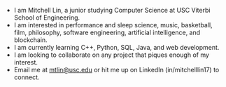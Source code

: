 - I am Mitchell Lin, a junior studying Computer Science at USC Viterbi School of Engineering. 
- I am interested in performance and sleep science, music, basketball, film, philosophy, software engineering, artificial intelligence, and blockchain.
- I am currently learning C++, Python, SQL, Java, and web development.
- I am looking to collaborate on any project that piques enough of my interest.
- Email me at mtlin@usc.edu or hit me up on LinkedIn (in/mitchelllin17) to connect.

<!---
mtlin8/mtlin8 is a ✨ special ✨ repository because its `README.md` (this file) appears on your GitHub profile.
You can click the Preview link to take a look at your changes.
--->

